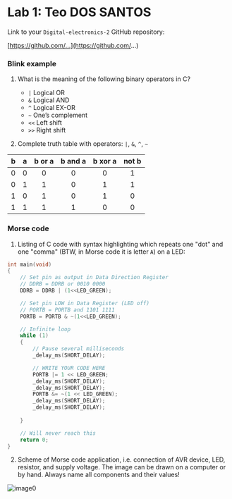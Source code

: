 # Lab 1: Teo DOS SANTOS

Link to your `Digital-electronics-2` GitHub repository:

   [https://github.com/...](https://github.com/...)


### Blink example

1. What is the meaning of the following binary operators in C?
   * `|` Logical OR
   * `&` Logical AND
   * `^` Logical EX-OR
   * `~` One’s complement
   * `<<` Left shift 
   * `>>` Right shift 

2. Complete truth table with operators: `|`, `&`, `^`, `~`

| **b** | **a** |**b or a** | **b and a** | **b xor a** | **not b** |
| :-: | :-: | :-: | :-: | :-: | :-: |
| 0 | 0 | 0 | 0 | 0 | 1 |
| 0 | 1 | 1 | 0 | 1 | 1 |
| 1 | 0 | 1 | 0 | 1 | 0 |
| 1 | 1 | 1 | 1 | 0 | 0 |


### Morse code

1. Listing of C code with syntax highlighting which repeats one "dot" and one "comma" (BTW, in Morse code it is letter `A`) on a LED:

```c
int main(void)
{
    // Set pin as output in Data Direction Register
    // DDRB = DDRB or 0010 0000
    DDRB = DDRB | (1<<LED_GREEN);

    // Set pin LOW in Data Register (LED off)
    // PORTB = PORTB and 1101 1111
    PORTB = PORTB & ~(1<<LED_GREEN);

    // Infinite loop
    while (1)
    {
        // Pause several milliseconds
        _delay_ms(SHORT_DELAY);

        // WRITE YOUR CODE HERE
        PORTB |= 1 << LED_GREEN;
        _delay_ms(SHORT_DELAY);
        _delay_ms(SHORT_DELAY);
        PORTB &= ~(1 << LED_GREEN);        
        _delay_ms(SHORT_DELAY);
        _delay_ms(SHORT_DELAY);
        
    }

    // Will never reach this
    return 0;
}
```


2. Scheme of Morse code application, i.e. connection of AVR device, LED, resistor, and supply voltage. The image can be drawn on a computer or by hand. Always name all components and their values!

![image0](https://user-images.githubusercontent.com/60385716/135874396-c4a3f462-f2bf-4a51-a0ac-308e666a1f24.jpeg)

  
